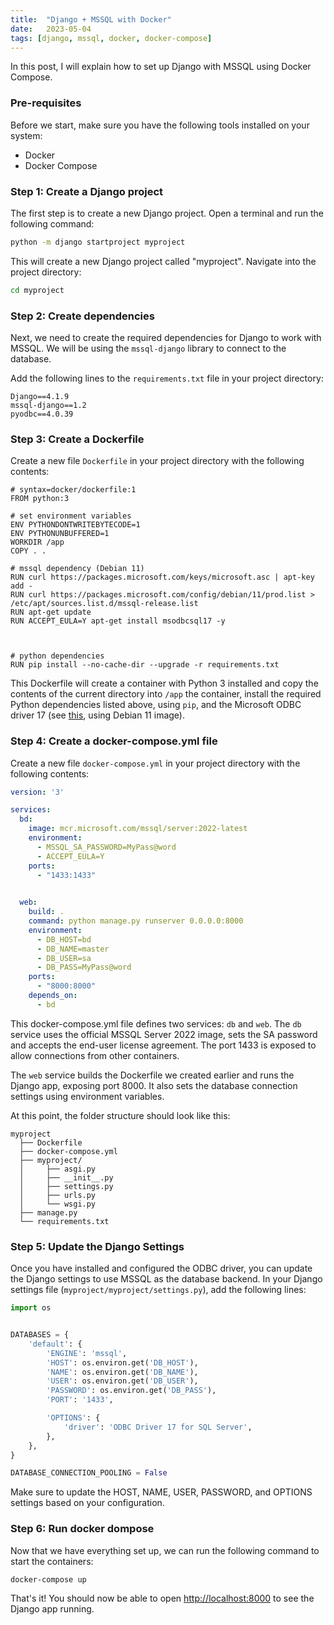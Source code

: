 ```yaml
---
title:  "Django + MSSQL with Docker"
date:   2023-05-04
tags: [django, mssql, docker, docker-compose]
---
```

In this post, I will explain how to set up Django with MSSQL using Docker Compose.


### Pre-requisites

Before we start, make sure you have the following tools installed on your system:
- Docker
- Docker Compose

### Step 1: Create a Django project

The first step is to create a new Django project. Open a terminal and run the following command:
```bash
python -m django startproject myproject
```

This will create a new Django project called "myproject". Navigate into the project directory:
```bash
cd myproject
```

### Step 2: Create dependencies
Next, we need to create the required dependencies for Django to work with MSSQL. We will be using the `mssql-django` library to connect to the database. 

Add the following lines to the `requirements.txt` file in your project directory:

```
Django==4.1.9
mssql-django==1.2
pyodbc==4.0.39
```

### Step 3: Create a Dockerfile
Create a new file `Dockerfile` in your project directory with the following contents:

```
# syntax=docker/dockerfile:1
FROM python:3

# set environment variables
ENV PYTHONDONTWRITEBYTECODE=1
ENV PYTHONUNBUFFERED=1
WORKDIR /app
COPY . .

# mssql dependency (Debian 11)
RUN curl https://packages.microsoft.com/keys/microsoft.asc | apt-key add -
RUN curl https://packages.microsoft.com/config/debian/11/prod.list > /etc/apt/sources.list.d/mssql-release.list
RUN apt-get update
RUN ACCEPT_EULA=Y apt-get install msodbcsql17 -y



# python dependencies
RUN pip install --no-cache-dir --upgrade -r requirements.txt
```

This Dockerfile will create a container with Python 3 installed and copy the contents of the current directory into `/app` the container, install the required Python dependencies listed above, using `pip`, and the Microsoft ODBC driver 17 (see [this](https://docs.microsoft.com/en-us/sql/connect/odbc/linux-mac/installing-the-microsoft-odbc-driver-for-sql-server?view=sql-server-ver15#ubuntu17), using Debian 11 image).

### Step 4: Create a docker-compose.yml file
Create a new file `docker-compose.yml` in your project directory with the following contents:

```yml
version: '3'

services:
  bd:
    image: mcr.microsoft.com/mssql/server:2022-latest 
    environment:
      - MSSQL_SA_PASSWORD=MyPass@word
      - ACCEPT_EULA=Y
    ports:
      - "1433:1433"

    
  web:
    build: .
    command: python manage.py runserver 0.0.0.0:8000
    environment:
      - DB_HOST=bd
      - DB_NAME=master
      - DB_USER=sa
      - DB_PASS=MyPass@word
    ports:
      - "8000:8000"
    depends_on:
      - bd
```

This docker-compose.yml file defines two services: `db` and `web`. The `db` service uses the official MSSQL Server 2022 image, sets the SA password and accepts the end-user license agreement. The port 1433 is exposed to allow connections from other containers. 

The `web` service builds the Dockerfile we created earlier and runs the Django app, exposing port 8000. It also sets the database connection settings using environment variables.


At this point, the folder structure should look like this:

```
myproject
  ├── Dockerfile
  ├── docker-compose.yml
  ├── myproject/
  │     ├── asgi.py
  │     ├── __init__.py
  │     ├── settings.py
  │     ├── urls.py
  │     └── wsgi.py
  ├── manage.py
  └── requirements.txt
```


### Step 5: Update the Django Settings
Once you have installed and configured the ODBC driver, you can update the Django settings to use MSSQL as the database backend. In your Django settings file (`myproject/myproject/settings.py`), add the following lines:

```python
import os


DATABASES = {
    'default': {
        'ENGINE': 'mssql',
        'HOST': os.environ.get('DB_HOST'),
        'NAME': os.environ.get('DB_NAME'),
        'USER': os.environ.get('DB_USER'),
        'PASSWORD': os.environ.get('DB_PASS'),
        'PORT': '1433',

        'OPTIONS': {
            'driver': 'ODBC Driver 17 for SQL Server',
        },
    },
}

DATABASE_CONNECTION_POOLING = False
```

Make sure to update the HOST, NAME, USER, PASSWORD, and OPTIONS settings based on your configuration.

### Step 6: Run docker dompose
Now that we have everything set up, we can run the following command to start the containers:

```bash
docker-compose up
```


That's it! You should now be able to open [http://localhost:8000](http://localhost:8000) to see the Django app running.